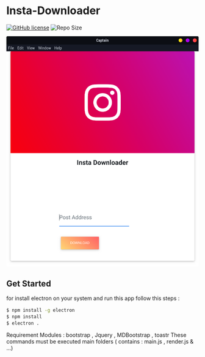 # Insta-Downloader

[![GitHub license](https://img.shields.io/github/license/captainpick/Harmitor?style=flat-square)](https://github.com/captainpick/insta-downloader/blob/master/LICENSE) ![Repo Size](https://img.shields.io/github/languages/code-size/captainpick/insta-downloader?style=flat-square)

<p align="center">
  <img src="/screenshot/screen.png" width="512px"/>
</p>

## **Get Started**
for install electron on your system and run this app follow this steps : 
```bash
$ npm install -g electron
$ npm install 
$ electron .

```
Requirement Modules : bootstrap , Jquery , MDBootstrap , toastr
These commands must be executed main folders ( contains : main.js , render.js & ...)

